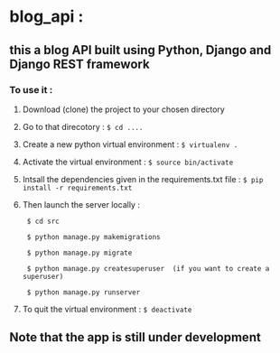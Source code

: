 # blog_api :

## this a blog API built using Python, Django and Django REST framework

### To use it :

1. Download (clone) the project to your chosen directory

1. Go to that direcotory :
`$ cd ....`

1. Create a new python virtual environment :
`$ virtualenv .`

1. Activate the virtual environment :
`$ source bin/activate`

1. Intsall the dependencies given in the requirements.txt file :
`$ pip install -r requirements.txt`

1. Then launch the server locally :

        $ cd src

        $ python manage.py makemigrations

        $ python manage.py migrate

        $ python manage.py createsuperuser  (if you want to create a superuser)

        $ python manage.py runserver

1. To quit the virtual environment :
`$ deactivate`


## Note that the app is still under development

